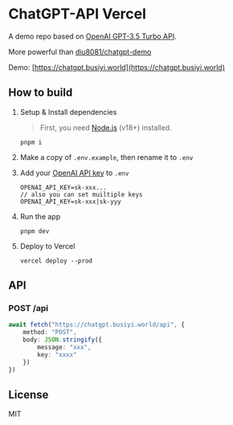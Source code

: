 # ChatGPT-API Vercel

A demo repo based on [OpenAI GPT-3.5 Turbo API](https://platform.openai.com/docs/guides/chat).

More powerful than [diu8081/chatgpt-demo](https://github.com/ddiu8081/chatgpt-demo)

Demo: [https://chatgpt.busiyi.world](https://chatgpt.busiyi.world)
## How to build

1. Setup & Install dependencies

    > First, you need [Node.js](https://nodejs.org/) (v18+) installed.

    ```shell
    pnpm i
    ```

2. Make a copy of `.env.example`, then rename it to `.env`
3. Add your [OpenAI API key](https://platform.openai.com/account/api-keys) to `.env`
    ```
    OPENAI_API_KEY=sk-xxx...
    // also you can set muiltiple keys
    OPENAI_API_KEY=sk-xxx|sk-yyy
    ```
4. Run the app
    ```shell
    pnpm dev
    ```
5. Deploy to Vercel
    ```shell
    vercel deploy --prod
    ```

## API

### POST /api

```ts
await fetch("https://chatgpt.busiyi.world/api", {
    method: "POST",
    body: JSON.stringify({
        message: "xxx",
        key: "xxxx"
    })
})
```
## License

MIT

